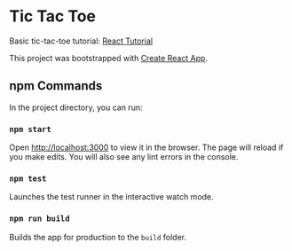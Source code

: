 # Tic Tac Toe

Basic tic-tac-toe tutorial: [React Tutorial](https://reactjs.org/tutorial/tutorial.html#adding-time-travel)

This project was bootstrapped with [Create React App](https://github.com/facebook/create-react-app).

## npm Commands

In the project directory, you can run:

### `npm start`

Open [http://localhost:3000](http://localhost:3000) to view it in the browser. The page will reload if you make edits. You will also see any lint errors in the console.

### `npm test`

Launches the test runner in the interactive watch mode.

### `npm run build`

Builds the app for production to the `build` folder.
